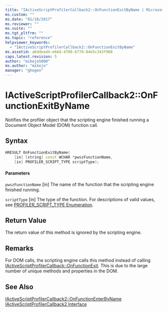 ```yaml
---
title: "IActiveScriptProfilerCallback2::OnFunctionExitByName | Microsoft Docs"
ms.custom: ""
ms.date: "01/18/2017"
ms.reviewer: ""
ms.suite: ""
ms.tgt_pltfrm: ""
ms.topic: "reference"
helpviewer_keywords:
  - "IActiveScriptProfilerCallback2::OnFunctionExitByName"
ms.assetid: a6ddead4-e66d-4789-b778-84e5c343f908
caps.latest.revision: 5
author: "mikejo5000"
ms.author: "mikejo"
manager: "ghogen"
---
```

# IActiveScriptProfilerCallback2::OnFunctionExitByName
Notifies the profiler object that the scripting engine finished running a Document Object Model (DOM) function call.

## Syntax

```cpp
HRESULT OnFunctionExitByName(
    [in] [string] const WCHAR *pwszFunctionName,
    [in] PROFILER_SCRIPT_TYPE scriptType);

```

#### Parameters
 `pwszFunctionName`
 [in] The name of the function that the scripting engine finished running.

 `scriptType`
 [in] The type of the function. For descriptions of valid values, see [PROFILER_SCRIPT_TYPE Enumeration](../../winscript/reference/profiler-script-type-enumeration.md).

## Return Value
 The return value of this method is ignored by the scripting engine.

## Remarks
 For DOM calls, the scripting engine calls this method instead of calling [IActiveScriptProfilerCallback::OnFunctionExit](../../winscript/reference/iactivescriptprofilercallback-onfunctionexit.md). This is due to the large number of unique methods and properties in the DOM.

## See Also
 [IActiveScriptProfilerCallback2::OnFunctionEnterByName](../../winscript/reference/iactivescriptprofilercallback2-onfunctionenterbyname.md)
 [IActiveScriptProfilerCallback2 Interface](../../winscript/reference/iactivescriptprofilercallback2-interface.md)